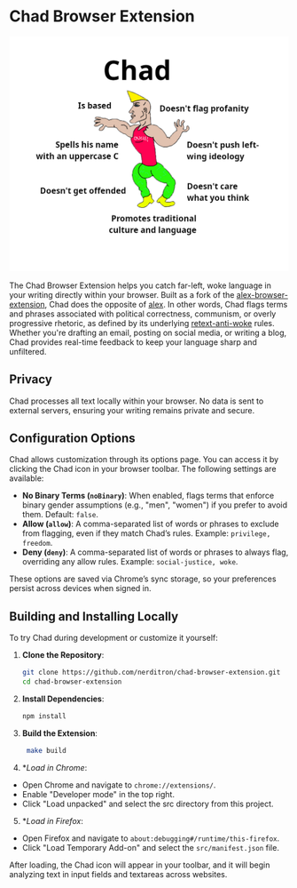 # Chad Browser Extension

![Chad Logo](src/chad_logo.png)

The Chad Browser Extension helps you catch far-left, woke language in your writing directly within your browser. Built as a fork of the [alex-browser-extension](https://github.com/Skn0tt/alex-browser-extension), Chad does the opposite of [alex](https://github.com/get-alex/alex). In other words, Chad flags terms and phrases associated with political correctness, communism, or overly progressive rhetoric, as defined by its underlying [retext-anti-woke](https://github.com/bbusenius/retext-anti-woke) rules. Whether you're drafting an email, posting on social media, or writing a blog, Chad provides real-time feedback to keep your language sharp and unfiltered.

## Privacy

Chad processes all text locally within your browser. No data is sent to external servers, ensuring your writing remains private and secure.

## Configuration Options

Chad allows customization through its options page. You can access it by clicking the Chad icon in your browser toolbar. The following settings are available:

- **No Binary Terms (`noBinary`)**: When enabled, flags terms that enforce binary gender assumptions (e.g., "men", "women") if you prefer to avoid them. Default: `false`.
- **Allow (`allow`)**: A comma-separated list of words or phrases to exclude from flagging, even if they match Chad’s rules. Example: `privilege, freedom`.
- **Deny (`deny`)**: A comma-separated list of words or phrases to always flag, overriding any allow rules. Example: `social-justice, woke`.

These options are saved via Chrome’s sync storage, so your preferences persist across devices when signed in.

## Building and Installing Locally

To try Chad during development or customize it yourself:

1. **Clone the Repository**:
   ```bash
   git clone https://github.com/nerditron/chad-browser-extension.git
   cd chad-browser-extension
   ```
2. **Install Dependencies**:
   ```bash
   npm install
   ```
3. **Build the Extension**:
   ```bash
    make build
   ```
4. **Load in Chrome*:
  - Open Chrome and navigate to `chrome://extensions/`.
  - Enable "Developer mode" in the top right.
  - Click "Load unpacked" and select the src directory from this project.
5. **Load in Firefox*:
  - Open Firefox and navigate to `about:debugging#/runtime/this-firefox`.
  - Click "Load Temporary Add-on" and select the `src/manifest.json` file.

After loading, the Chad icon will appear in your toolbar, and it will begin analyzing text in input fields and textareas across websites.
